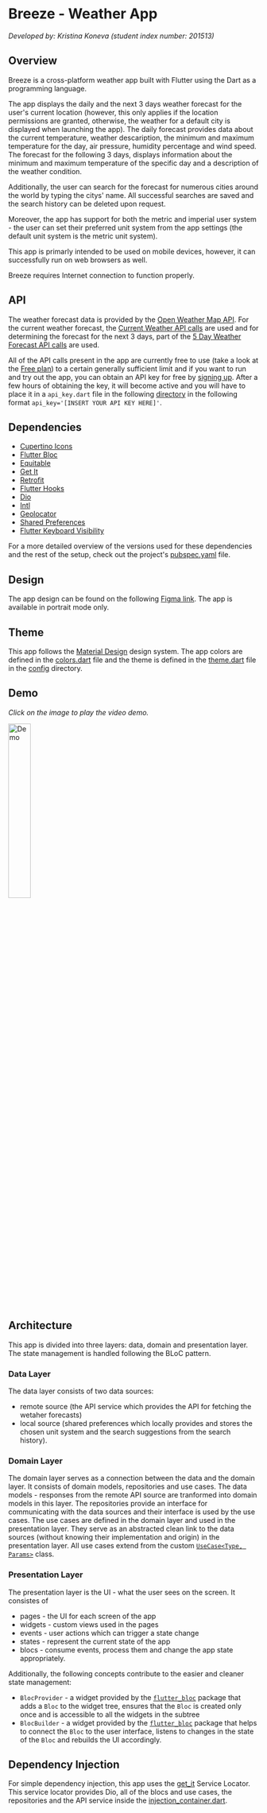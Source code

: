# Breeze - Weather App
_Developed by: Kristina Koneva (student index number: 201513)_

## Overview
Breeze is a cross-platform weather app built with Flutter using the Dart as a programming language. 

The app displays the daily and the next 3 days weather forecast for the user's current location (however, this only applies if the location permissions are granted, otherwise, the weather for a default city is displayed when launching the app). The daily forecast provides data about the current temperature, weather descaription, the minimum and maximum temperature for the day, air pressure, humidity percentage and wind speed. The forecast for the following 3 days, displays information about the minimum and maximum temperature of the specific day and a description of the weather condition.

Additionally, the user can search for the forecast for numerous cities around the world by typing the citys' name. All successful searches are saved and the search history can be deleted upon request. 

Moreover, the app has support for both the metric and imperial user system - the user can set their preferred unit system from the app settings (the default unit system is the metric unit system).

This app is primarly intended to be used on mobile devices, however, it can successfully run on web browsers as well.

Breeze requires Internet connection to function properly.

## API
The weather forecast data is provided by the [Open Weather Map API](https://openweathermap.org/). For the current weather forecast, the [Current Weather API calls](https://openweathermap.org/current) are used and for determining the forecast for the next 3 days, part of the [5 Day Weather Forecast API calls](https://openweathermap.org/forecast5) are used.

All of the API calls present in the app are currently free to use (take a look at the [Free plan](https://openweathermap.org/price)) to a certain generally sufficient limit and if you want to run and try out the app, you can obtain an API key for free by [signing up](https://home.openweathermap.org/users/sign_up). After a few hours of obtaining the key, it will become active and you will have to place it in a `api_key.dart` file in the following [directory](lib/src/data/remote) in the following format `api_key='[INSERT YOUR API KEY HERE]'`.

## Dependencies
- [Cupertino Icons](https://pub.dev/packages/cupertino_icons)
- [Flutter Bloc](https://pub.dev/packages/flutter_bloc)
- [Equitable](https://pub.dev/packages/equatable)
- [Get It](https://pub.dev/packages/get_it)
- [Retrofit](https://pub.dev/packages/retrofit)
- [Flutter Hooks](https://pub.dev/packages/flutter_hooks)
- [Dio](https://pub.dev/packages/dio)
- [Intl](https://pub.dev/packages/intl)
- [Geolocator](https://pub.dev/packages/geolocator)
- [Shared Preferences](https://pub.dev/packages/shared_preferences)
- [Flutter Keyboard Visibility](https://pub.dev/packages/flutter_keyboard_visibility)

For a more detailed overview of the versions used for these dependencies and the rest of the setup, check out the project's [pubspec.yaml](pubspec.yaml) file.

## Design
The app design can be found on the following [Figma link](https://www.figma.com/file/SelluHxNQHRYpyPeYN0VUJ/Breeze?type=design&node-id=0%3A1&mode=design&t=v7HfX0rFP3RTbUQU-1). The app is available in portrait mode only.

## Theme
This app follows the [Material Design](https://m3.material.io/) design system. The app colors are defined in the [colors.dart](lib/config/theme/colors.dart) file and the theme is defined in the [theme.dart](lib/config/theme/theme.dart) file in the [config](lib/config) directory.

## Demo
_Click on the image to play the video demo._

<a href="https://www.youtube.com/watch?v=HtOETUaVBgs">
  <img src="https://github.com/kristinakoneva/breeze/assets/83497391/545b97ed-a015-4bb3-9140-43ca8250e720" alt="Demo" width=30% height=30% />
</a>

## Architecture
This app is divided into three layers: data, domain and presentation layer. The state management is handled following the BLoC pattern.

### Data Layer
The data layer consists of two data sources: 
- remote source (the API service which provides the API for fetching the wetaher forecasts)
- local source (shared preferences which locally provides and stores the chosen unit system and the search suggestions from the search history).

### Domain Layer
The domain layer serves as a connection between the data and the domain layer. It consists of domain models, repositories and use cases. The data models - responses from the remote API source are tranformed into domain models in this layer. The repositories provide an interface for communicating with the data sources and their interface is used by the use cases. The use cases are defined in the domain layer and used in the presentation layer. They serve as an abstracted clean link to the data sources (without knowing their implementation and origin) in the presentation layer. All use cases extend from the custom [`UseCase<Type, Params>`](lib/core/use_case/use_case.dart) class.

### Presentation Layer
The presentation layer is the UI - what the user sees on the screen. It consistes of 
- pages - the UI for each screen of the app
- widgets - custom views used in the pages
- events - user actions which can trigger a state change
- states - represent the current state of the app
- blocs - consume events, process them and change the app state appropriately.

Additionally, the following concepts contribute to the easier and cleaner state management:
- `BlocProvider` - a widget provided by the [`flutter_bloc`](https://pub.dev/packages/flutter_bloc) package that adds a `Bloc` to the widget tree, ensures that the `Bloc` is created only once and is accessible to all the widgets in the subtree
- `BlocBuilder` - a widget provided by the [`flutter_bloc`](https://pub.dev/packages/flutter_bloc) package that helps to connect the `Bloc` to the user interface, listens to changes in the state of the `Bloc` and rebuilds the UI accordingly.

## Dependency Injection
For simple dependency injection, this app uses the [get_it](https://pub.dev/packages/get_it) Service Locator. This service locator provides Dio, all of the blocs and use cases, the repositories and the API service inside the [injection_container.dart](lib/injection_container.dart).
